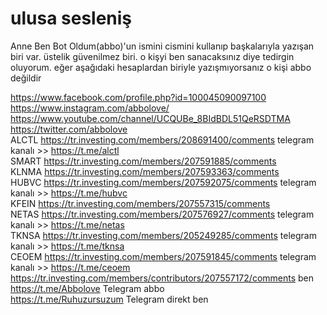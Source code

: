 # ulusa sesleniş

Anne Ben Bot Oldum(abbo)'un ismini cismini kullanıp başkalarıyla yazışan biri var. üstelik güvenilmez biri. o kişyi ben sanacaksınız diye tedirgin oluyorum. eğer aşağıdaki hesaplardan biriyle yazışmıyorsanız o kişi abbo değildir

https://www.facebook.com/profile.php?id=100045090097100 \
https://www.instagram.com/abbolove/ \
https://www.youtube.com/channel/UCQUBe_8BIdBDL51QeRSDTMA \
https://twitter.com/abbolove \
ALCTL https://tr.investing.com/members/208691400/comments telegram kanalı >> https://t.me/alctl \
SMART https://tr.investing.com/members/207591885/comments \
KLNMA https://tr.investing.com/members/207593363/comments \
HUBVC https://tr.investing.com/members/207592075/comments telegram kanalı >> https://t.me/hubvc \
KFEIN https://tr.investing.com/members/207557315/comments \
NETAS https://tr.investing.com/members/207576927/comments telegram kanalı >> https://t.me/netas \
TKNSA https://tr.investing.com/members/205249285/comments telegram kanalı >> https://t.me/tknsa \
CEOEM https://tr.investing.com/members/207591845/comments telegram kanalı >> https://t.me/ceoem \
https://tr.investing.com/members/contributors/207557172/comments  ben \
https://t.me/Abbolove Telegram abbo \
https://t.me/Ruhuzursuzum Telegram direkt ben
